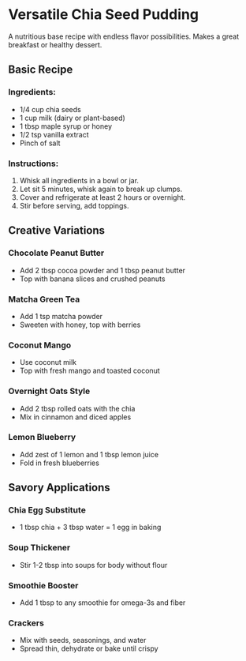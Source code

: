 # Versatile Chia Seed Pudding

A nutritious base recipe with endless flavor possibilities. Makes a great breakfast or healthy dessert.

## Basic Recipe

### Ingredients:
- 1/4 cup chia seeds
- 1 cup milk (dairy or plant-based)
- 1 tbsp maple syrup or honey
- 1/2 tsp vanilla extract
- Pinch of salt

### Instructions:
1. Whisk all ingredients in a bowl or jar.
2. Let sit 5 minutes, whisk again to break up clumps.
3. Cover and refrigerate at least 2 hours or overnight.
4. Stir before serving, add toppings.

## Creative Variations

### Chocolate Peanut Butter
- Add 2 tbsp cocoa powder and 1 tbsp peanut butter
- Top with banana slices and crushed peanuts

### Matcha Green Tea
- Add 1 tsp matcha powder
- Sweeten with honey, top with berries

### Coconut Mango
- Use coconut milk
- Top with fresh mango and toasted coconut

### Overnight Oats Style
- Add 2 tbsp rolled oats with the chia
- Mix in cinnamon and diced apples

### Lemon Blueberry
- Add zest of 1 lemon and 1 tbsp lemon juice
- Fold in fresh blueberries

## Savory Applications

### Chia Egg Substitute
- 1 tbsp chia + 3 tbsp water = 1 egg in baking

### Soup Thickener
- Stir 1-2 tbsp into soups for body without flour

### Smoothie Booster
- Add 1 tbsp to any smoothie for omega-3s and fiber

### Crackers
- Mix with seeds, seasonings, and water
- Spread thin, dehydrate or bake until crispy